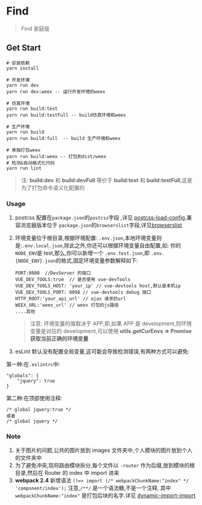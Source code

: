 # Find

> Find 家庭版

## Get Start

```
# 安装依赖
yarn install

# 开发环境
yarn run dev
yarn run dev:weex -- 运行开发环境的weex

# 仿真环境
yarn run build:test
yarn run build:testFull -- build仿真环境和weex

# 生产环境
yarn run build
yarn run build:full  -- build 生产环境和weex

# 单独打包weex
yarn run build:weex -- 打包到dist/weex
# 检测&自动格式化代码
yarn run lint
```

> 注: **build:dev** 和 **build:devFull** 等价于 **build:test** 和 **build:testFull**,这是为了打包命令语义化配置的

### Usage

1.  postcss 配置在`package.json`的`postcss`字段 ,详见 [postcss-load-config](https://github.com/michael-ciniawsky/postcss-load-config#postcssrc),兼容浏览器版本位于 `package.json`的`browserslist`字段,详见[browserslist](https://github.com/browserslist/browserslist)
2.  环境变量位于根目录,根据环境配置: `.env.json`,本地环境变量则是:`.env.local.json`,除此之外,你还可以根据环境变量自由配置,如: 你的`NODE_ENV`是 test,那么,你可以新增一个 `.env.test.json`,即 `.env.{NODE_ENV}.json`的格式,固定环境变量参数解释如下:

        PORT:8080  //DevServer 的端口
        VUE_DEV_TOOLS:true  // 是否使用 vue-devTools
        VUE_DEV_TOOLS_HOST: 'your_ip' // vue-devtools host,默认是本机ip
        VUE_DEV_TOOLS_PORT: 8098 // vue-devtools debug 端口
        HTTP_ROOT:'your_api_url' // ajax 请求的url
        WEEX_URL:'weex_url' // weex 打包的js路径
        ....其他

    > 注意: 环境变量的值取决于 APP,即,如果 APP 是 development,则环境变量是对应的 development,可以使用 **utils.getCurEnvs => Promise 获取当前正确的环境变量**

3.  esLint 默认没有配置全局变量,这可能会导致检测错误,有两种方式可以避免:

第一种:在`.eslintrc`中:

    "globals": {
        "jquery": true
    }

第二种:在<script></script>顶部使用注释:

    /* global jquery:true */
    或者
    /* global jquery */

### Note

1.  关于图片的问题,公共的图片放到 images 文件夹中,个人模块的图片放到个人的文件夹中
2.  为了避免冲突,现将路由模块拆分,每个文件以 `-router` 作为后缀,放到模块的根目录,然后在 Router 的 index 中 import 进来
3.  **webpack 2.4** 新增语法 `()=> import (/* webpackChunkName:"index" */ 'component/index');`
    注意,`/**/` 是一个语法糖,不是一个注释, 其中 `webpackChunkName:"index"` 是打包后块的名字.详见 [dynamic-import-import](https://webpack.js.org/guides/code-splitting-async/#dynamic-import-import-)
